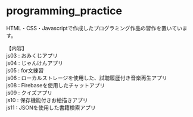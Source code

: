 # programming_practice
HTML・CSS・Javascriptで作成したプログラミング作品の習作を置いています。  

【内容】  
js03 : おみくじアプリ  
js04 : じゃんけんアプリ  
js05 : for文練習  
js06 : ローカルストレージを使用した、試聴履歴付き音楽再生アプリ  
js08 : Firebaseを使用したチャットアプリ  
js09 : クイズアプリ  
js10 : 保存機能付きお絵描きアプリ  
js11 : JSONを使用した書籍検索アプリ
